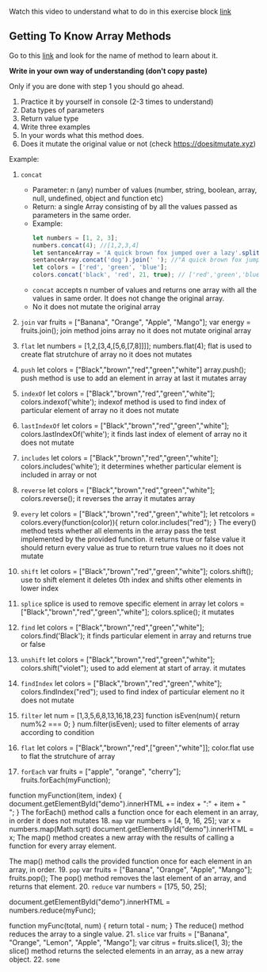 Watch this video to understand what to do in this exercise block [link](https://www.youtube.com/watch?v=zGpplZj4zY0&feature=youtu.be)

## Getting To Know Array Methods

Go to this [link](https://developer.mozilla.org/en-US/docs/Web/JavaScript/Reference/Global_Objects/Array) and look for the name of method to learn about it.

**Write in your own way of understanding (don't copy paste)**

Only if you are done with step 1 you should go ahead.

1. Practice it by yourself in console (2-3 times to understand)
2. Data types of parameters
3. Return value type
4. Write three examples
5. In your words what this method does.
6. Does it mutate the original value or not (check https://doesitmutate.xyz)

Example:

1. `concat`

   - Parameter: n (any) number of values (number, string, boolean, array, null, undefined, object and function etc)
   - Return: a single Array consisting of by all the values passed as parameters in the same order.
   - Example:
     ```js
     let numbers = [1, 2, 3];
     numbers.concat(4); //[1,2,3,4]
     let sentanceArray = 'A quick brown fox jumped over a lazy'.split(' ');
     sentanceArray.concat('dog').join(' '); //"A quick brown fox jumped over a lazy dog"
     let colors = ['red', 'green', 'blue'];
     colors.concat('black', 'red', 21, true); // ['red','green','blue','black', 'red', 21, true]
     ```
   - `concat` accepts n number of values and returns one array with all the values in same order. It does not change the original array.
   - No it does not mutate the original array

2. `join`
var fruits = ["Banana", "Orange", "Apple", "Mango"];
var energy = fruits.join();
join method joins array
no it does not mutate original array
3. `flat`
let numbers = [1,2,[3,4,[5,6,[7,8]]]];
numbers.flat(4);
flat is used to create flat strutchure of array
no it does not mutates
4. `push`
let colors = ["Black","brown","red","green","white"]
array.push();
push method is use to add an element in array at last
 it  mutates array
5. `indexOf`
let colors = ["Black","brown","red","green","white"];
colors.indexof('white');
indexof method is used to find index of particular element of array
no it does not mutate
6. `lastIndexOf`
let colors = ["Black","brown","red","green","white"];
colors.lastIndexOf('white');
it finds last index of element of array
no it does not mutate
7. `includes`
let colors = ["Black","brown","red","green","white"];
colors.includes('white');
it determines whether particular element is included in array or not
8. `reverse`
let colors = ["Black","brown","red","green","white"];
colors.reverse();
it reverses the array
it mutates array
9. `every`
let colors = ["Black","brown","red","green","white"];
let retcolors = colors.every(function(color)){
  return color.includes("red");
}
The every() method tests whether all elements in the array pass the test implemented by the provided function.
it returns true or false value it should return every value as true to return true values
no it does not mutate

10. `shift`
let colors = ["Black","brown","red","green","white"];
colors.shift();
use to shift element it deletes 0th index and shifts other elements in lower index
11. `splice`
splice is used to remove specific element in array
let colors = ["Black","brown","red","green","white"];
colors.splice();
it mutates
12. `find`
let colors = ["Black","brown","red","green","white"];
colors.find('Black');
it finds particular element in array and returns true or false
13. `unshift`
let colors = ["Black","brown","red","green","white"];
colors.shift("violet");
used to add element at start of array.
it mutates
14. `findIndex`
let colors = ["Black","brown","red","green","white"];
colors.findIndex("red");
used to find index of particular element
no it does not mutate
15. `filter`
let num = [1,3,5,6,8,13,16,18,23]
function isEven(num){
  return num%2 === 0;
} 
num.filter(isEven);
used to filter elements of array according to condition
16. `flat`
let colors = ["Black","brown","red",["green","white"]];
color.flat use to flat the strutchure of array
17. `forEach`
var fruits = ["apple", "orange", "cherry"];
fruits.forEach(myFunction);

function myFunction(item, index) {
  document.getElementById("demo").innerHTML += index + ":" + item + "<br>";
}
The forEach() method calls a function once for each element in an array, in order
it does not mutates
18. `map`
var numbers = [4, 9, 16, 25];
var x = numbers.map(Math.sqrt)
document.getElementById("demo").innerHTML = x;
The map() method creates a new array with the results of calling a function for every array element.

The map() method calls the provided function once for each element in an array, in order.
19. `pop`
var fruits = ["Banana", "Orange", "Apple", "Mango"];
fruits.pop();
The pop() method removes the last element of an array, and returns that element.
20. `reduce`
var numbers = [175, 50, 25];

document.getElementById("demo").innerHTML = numbers.reduce(myFunc);

function myFunc(total, num) {
  return total - num;
}
The reduce() method reduces the array to a single value.
21. `slice`
var fruits = ["Banana", "Orange", "Lemon", "Apple", "Mango"];
var citrus = fruits.slice(1, 3);
the slice() method returns the selected elements in an array, as a new array object.
22. `some`
